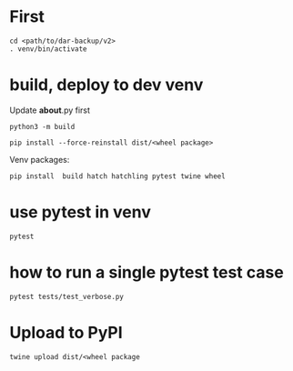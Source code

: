 

# First
````
cd <path/to/dar-backup/v2>
. venv/bin/activate
````


# build, deploy to dev venv

Update __about__.py first

````
python3 -m build

pip install --force-reinstall dist/<wheel package> 

````
Venv packages:
````
pip install  build hatch hatchling pytest twine wheel
````



# use pytest in venv
````
pytest

````


# how to run a single pytest test case
````
pytest tests/test_verbose.py
````




# Upload to PyPI
````
twine upload dist/<wheel package
````

